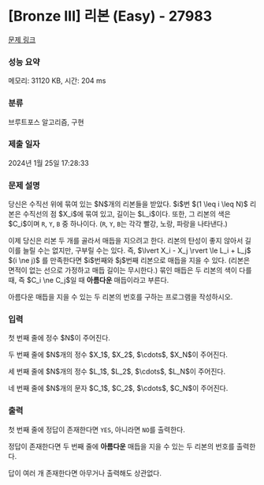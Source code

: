 # [Bronze III] 리본 (Easy) - 27983 

[문제 링크](https://www.acmicpc.net/problem/27983) 

### 성능 요약

메모리: 31120 KB, 시간: 204 ms

### 분류

브루트포스 알고리즘, 구현

### 제출 일자

2024년 1월 25일 17:28:33

### 문제 설명

<p>당신은 수직선 위에 묶여 있는 $N$개의 리본들을 받았다. $i$번 $(1 \leq i \leq N)$ 리본은 수직선의 점 $X_i$에 묶여 있고, 길이는 $L_i$이다. 또한, 그 리본의 색은 $C_i$이며 <code>R</code>, <code>Y</code>, <code>B</code> 중 하나이다. (<code>R</code>, <code>Y</code>, <code>B</code>는 각각 빨강, 노랑, 파랑을 나타낸다.) </p>

<p>이제 당신은 리본 두 개를 골라서 매듭을 지으려고 한다. 리본의 탄성이 좋지 않아서 길이를 늘릴 수는 없지만, 구부릴 수는 있다. 즉, $\lvert X_i - X_j \rvert \le L_i + L_j$ $(i \ne j)$ 를 만족한다면 $i$번째와 $j$번째 리본으로 매듭을 지을 수 있다. (리본은 면적이 없는 선으로 가정하고 매듭 길이는 무시한다.) 묶인 매듭은 두 리본의 색이 다를 때, 즉 $C_i \ne C_j$일 때 <strong>아름다운</strong> 매듭이라고 부른다. </p>

<p>아름다운 매듭을 지을 수 있는 두 리본의 번호를 구하는 프로그램을 작성하시오.</p>

### 입력 

 <p>첫 번째 줄에 정수 $N$이 주어진다.</p>

<p>두 번째 줄에 $N$개의 정수 $X_1$, $X_2$, $\cdots$, $X_N$이 주어진다.</p>

<p>세 번째 줄에 $N$개의 정수 $L_1$, $L_2$, $\cdots$, $L_N$이 주어진다.</p>

<p>네 번째 줄에 $N$개의 문자 $C_1$, $C_2$, $\cdots$, $C_N$이 주어진다.</p>

### 출력 

 <p>첫 번째 줄에 정답이 존재한다면 <code>YES</code>, 아니라면 <code>NO</code>를 출력한다.</p>

<p>정답이 존재한다면 두 번째 줄에 <strong>아름다운</strong> 매듭을 지을 수 있는 두 리본의 번호를 출력한다.</p>

<p>답이 여러 개 존재한다면 아무거나 출력해도 상관없다.</p>


